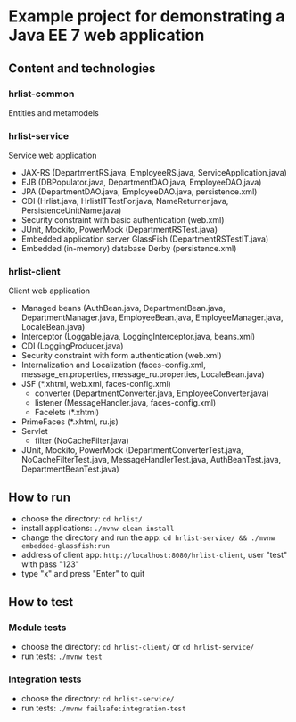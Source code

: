 # Example project for demonstrating a Java EE 7 web application
## Content and technologies
### hrlist-common

Entities and metamodels

### hrlist-service

Service web application

- JAX-RS (DepartmentRS.java, EmployeeRS.java, ServiceApplication.java)
- EJB (DBPopulator.java, DepartmentDAO.java, EmployeeDAO.java)
- JPA (DepartmentDAO.java, EmployeeDAO.java, persistence.xml)
- CDI (Hrlist.java, HrlistITTestFor.java, NameReturner.java, PersistenceUnitName.java)
- Security constraint with basic authentication (web.xml)
- JUnit, Mockito, PowerMock (DepartmentRSTest.java)
- Embedded application server GlassFish (DepartmentRSTestIT.java)
- Embedded (in-memory) database Derby (persistence.xml)

### hrlist-client

Client web application

- Managed beans (AuthBean.java, DepartmentBean.java, DepartmentManager.java, 
EmployeeBean.java, EmployeeManager.java, LocaleBean.java)
- Interceptor (Loggable.java, LoggingInterceptor.java, beans.xml)
- CDI (LoggingProducer.java)
- Security constraint with form authentication (web.xml)
- Internalization and Localization (faces-config.xml, message_en.properties, message_ru.properties, LocaleBean.java)
- JSF (*.xhtml, web.xml, faces-config.xml)
    - converter (DepartmentConverter.java, EmployeeConverter.java)
    - listener (MessageHandler.java, faces-config.xml)
    - Facelets (*.xhtml)
- PrimeFaces (*.xhtml, ru.js)
- Servlet
    - filter (NoCacheFilter.java)
- JUnit, Mockito, PowerMock (DepartmentConverterTest.java, NoCacheFilterTest.java,
MessageHandlerTest.java, AuthBeanTest.java, DepartmentBeanTest.java)

## How to run
- choose the directory: `cd hrlist/`
- install applications: `./mvnw clean install`
- change the directory and run the app: `cd hrlist-service/ && ./mvnw embedded-glassfish:run`
- address of client app: `http://localhost:8080/hrlist-client`, user "test" with pass "123"
- type "x" and press "Enter" to quit

## How to test
### Module tests
- choose the directory: `cd hrlist-client/` or `cd hrlist-service/`
- run tests: `./mvnw test`

### Integration tests
- choose the directory: `cd hrlist-service/`
- run tests: `./mvnw failsafe:integration-test`